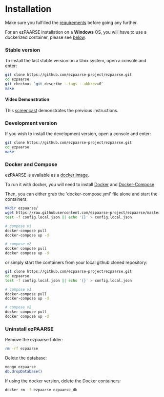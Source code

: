 # Installation

Make sure you fulfilled the [requirements](./requirements.html) before going any further.

For an ezPAARSE installation on a **Windows** OS, you will have to use a dockerized container, please see [below](install.html#docker-and-compose).

### Stable version
To install the last stable version on a Unix system, open a console and enter:
```bash
git clone https://github.com/ezpaarse-project/ezpaarse.git
cd ezpaarse
git checkout `git describe --tags --abbrev=0`
make
```
#### Video Demonstration
This [screencast](https://www.youtube.com/watch?v=W77vPsgC1A8) demonstrates the previous instructions.

### Development version
If you wish to install the development version, open a console and enter:
```bash
git clone https://github.com/ezpaarse-project/ezpaarse.git
cd ezpaarse
make
```

### Docker and Compose

ezPAARSE is available as a [docker image](https://registry.hub.docker.com/r/ezpaarseproject/ezpaarse).

To run it with docker, you will need to install [Docker](https://docs.docker.com/engine/install/) and [Docker-Compose](https://docs.docker.com/compose/install/).

Then, you can either grab the 'docker-compose.yml' file alone and start the containers:
```bash
mkdir ezpaarse/
wget https://raw.githubusercontent.com/ezpaarse-project/ezpaarse/master/docker-compose.yml
test -f config.local.json || echo '{}' > config.local.json

# compose v1
docker-compose pull
docker-compose up -d

# compose v2
docker compose pull
docker compose up -d
```
or simply start the containers from your local github cloned repository:
```bash
git clone https://github.com/ezpaarse-project/ezpaarse.git
cd ezpaarse
test -f config.local.json || echo '{}' > config.local.json

# compose v1
docker-compose pull
docker-compose up -d

# compose v2
docker compose pull
docker compose up -d
```

### Uninstall ezPAARSE

Remove the ezpaarse folder:
```bash
rm -rf ezpaarse
```

Delete the database:
```bash
mongo ezpaarse
db.dropDatabase()
```

If using the docker version, delete the Docker containers:
```bash
docker rm -f ezpaarse ezpaarse_db
```
